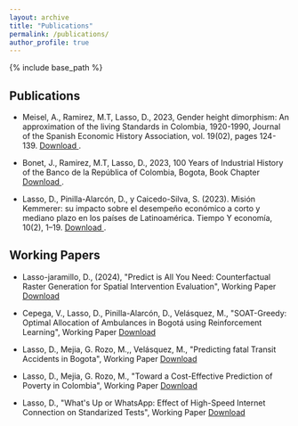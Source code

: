 ```yaml
---
layout: archive
title: "Publications"
permalink: /publications/
author_profile: true
---
```

{% include base_path %}

## Publications

* Meisel, A., Ramirez, M.T, Lasso, D., 2023, Gender height dimorphism: An approximation of the living Standards in Colombia, 1920-1990, Journal of the Spanish Economic History Association, vol. 19(02), pages 124-139. <a href = "https://ideas.repec.org/a/ahe/invest/v19y2023i02p124-139.html" > Download </a>.

* Bonet, J., Ramirez, M.T, Lasso, D., 2023, 100 Years of Industrial History of the Banco de la República of Colombia, Bogota, Book Chapter <a href = "https://www.banrep.gov.co/es/publicaciones/libros/memorias-banrep-primer-centenario" > Download </a>.

* Lasso, D., Pinilla-Alarcón, D., y Caicedo-Silva, S. (2023). Misión Kemmerer: su impacto sobre el desempeño económico a corto y mediano plazo en los países de Latinoamérica. Tiempo Y economía, 10(2), 1–19. <a href = "https://revistas.utadeo.edu.co/index.php/TyE/article/view/mision-kemmerer-impacto-sobre-desempeno-economico-latinoamerica" > Download </a>.

## Working Papers 

* Lasso-jaramillo, D., (2024), "Predict is All You Need: Counterfactual Raster Generation for Spatial Intervention Evaluation", Working Paper [Download](https://daniell419.github.io/files/Predict_is_all_you_need.pdf)

* Cepega, V., Lasso, D., Pinilla-Alarcón, D., Velásquez, M., "SOAT-Greedy: Optimal Allocation of Ambulances in Bogotá using Reinforcement Learning", Working Paper [Download](https://daniell419.github.io/files/Soat-Greedy.pdf)

* Lasso, D., Mejia, G. Rozo, M.,, Velásquez, M., "Predicting fatal Transit Accidents in Bogota", Working Paper [Download](https://daniell419.github.io/files/accidentes.pdf)

* Lasso, D., Mejia, G. Rozo, M., "Toward a Cost-Effective Prediction of Poverty in Colombia", Working Paper [Download](https://daniell419.github.io/files/pverty.pdf)

* Lasso, D., "What's Up or WhatsApp: Effect of High-Speed Internet Connection on Standarized Tests", Working Paper  [Download](https://daniell419.github.io/files/PNFO.pdf)